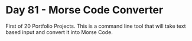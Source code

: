 # Day 81 - Morse Code Converter

First of 20 Portfolio Projects. This is a command line tool that will take text based input and convert it into Morse Code.
